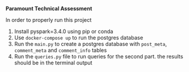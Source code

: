 **Paramount Technical Assessment**

In order to properly run this project

1. Install pyspark=3.4.0 using pip or conda
2. Use `docker-compose up` to run the postgres database
3. Run the `main.py` to create a postgres database with `post_meta`, `comment_meta` and `comment_info` tables
4. Run the `queries.py` file to run queries for the second part. the results should be in the terminal output